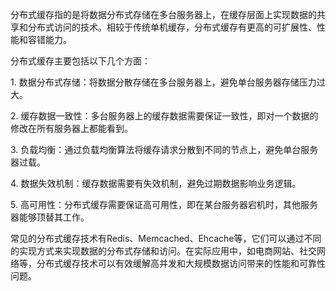 分布式缓存指的是将数据分布式存储在多台服务器上，在缓存层面上实现数据的共享和分布式访问的技术。相较于传统单机缓存，分布式缓存有更高的可扩展性、性能和容错能力。  
  
分布式缓存主要包括以下几个方面：  
  
1. 数据分布式存储：将数据分散存储在多台服务器上，避免单台服务器存储压力过大。  
  
2. 缓存数据一致性：多台服务器上的缓存数据需要保证一致性，即对一个数据的修改在所有服务器上都能看到。  
  
3. 负载均衡：通过负载均衡算法将缓存请求分散到不同的节点上，避免单台服务器过载。  
  
4. 数据失效机制：缓存数据需要有失效机制，避免过期数据影响业务逻辑。  
  
5. 高可用性：分布式缓存需要保证高可用性，即在某台服务器宕机时，其他服务器能够顶替其工作。  
  
常见的分布式缓存技术有Redis、Memcached、Ehcache等，它们可以通过不同的实现方式来实现数据的分布式存储和访问。在实际应用中，如电商网站、社交网络等，分布式缓存技术可以有效缓解高并发和大规模数据访问带来的性能和可靠性问题。